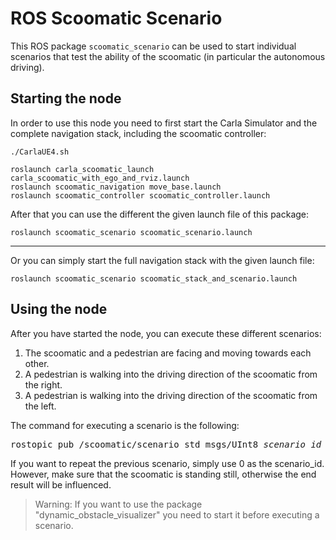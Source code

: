 # ROS Scoomatic Scenario

This ROS package `scoomatic_scenario` can be used to start individual scenarios that test the ability of the scoomatic (in particular the autonomous driving).

## Starting the node

In order to use this node you need to first start the Carla Simulator and the complete navigation stack, including the scoomatic controller:
```
./CarlaUE4.sh
```
```
roslaunch carla_scoomatic_launch carla_scoomatic_with_ego_and_rviz.launch
roslaunch scoomatic_navigation move_base.launch
roslaunch scoomatic_controller scoomatic_controller.launch
```

After that you can use the different the given launch file of this package:
```
roslaunch scoomatic_scenario scoomatic_scenario.launch
```

---

Or you can simply start the full navigation stack with the given launch file:
```
roslaunch scoomatic_scenario scoomatic_stack_and_scenario.launch
```

## Using the node

After you have started the node, you can execute these different scenarios:
  1. The scoomatic and a pedestrian are facing and moving towards each other.
  2. A pedestrian is walking into the driving direction of the scoomatic from the right.
  3. A pedestrian is walking into the driving direction of the scoomatic from the left.

The command for executing a scenario is the following:
<pre>
rostopic pub /scoomatic/scenario std_msgs/UInt8 <i>scenario_id</i>
</pre>
If you want to repeat the previous scenario, simply use 0 as the scenario_id. However, make sure that the scoomatic is standing still, otherwise the end result will be influenced.

>Warning: If you want to use the package "dynamic_obstacle_visualizer" you need to start it before executing a scenario.

